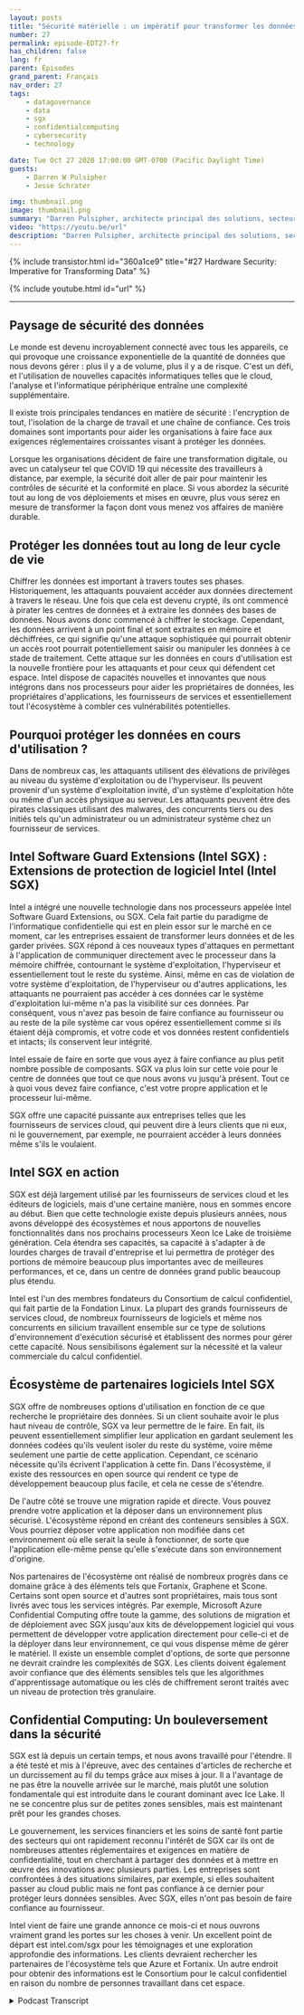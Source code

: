 ```yaml
---
layout: posts
title: "Sécurité matérielle : un impératif pour transformer les données."
number: 27
permalink: episode-EDT27-fr
has_children: false
lang: fr
parent: Épisodes
grand_parent: Français
nav_order: 27
tags:
    - datagovernance
    - data
    - sgx
    - confidentialcomputing
    - cybersecurity
    - technology

date: Tue Oct 27 2020 17:00:00 GMT-0700 (Pacific Daylight Time)
guests:
    - Darren W Pulsipher
    - Jesse Schrater

img: thumbnail.png
image: thumbnail.png
summary: "Darren Pulsipher, architecte principal des solutions, secteur public, Intel, et Jesse Schrater, responsable de la sécurité, groupe des plateformes de données, Intel, discutent du paysage actuel de la sécurité et de la manière dont SGX d'Intel et l'écosystème de partenaires offrent une solution éprouvée et opportune pour les données en cours d'utilisation et d'autres préoccupations en matière de sécurité."
video: "https://youtu.be/url"
description: "Darren Pulsipher, architecte principal des solutions, secteur public, Intel, et Jesse Schrater, responsable de la sécurité, groupe des plateformes de données, Intel, discutent du paysage actuel de la sécurité et de la manière dont SGX d'Intel et l'écosystème de partenaires offrent une solution éprouvée et opportune pour les données en cours d'utilisation et d'autres préoccupations en matière de sécurité."
---
```


<div>
{% include transistor.html id="360a1ce9" title="#27 Hardware Security: Imperative for Transforming Data" %}

{% include youtube.html id="url" %}
</div>

---

## Paysage de sécurité des données

Le monde est devenu incroyablement connecté avec tous les appareils, ce qui provoque une croissance exponentielle de la quantité de données que nous devons gérer : plus il y a de volume, plus il y a de risque. C'est un défi, et l'utilisation de nouvelles capacités informatiques telles que le cloud, l'analyse et l'informatique périphérique entraîne une complexité supplémentaire.

Il existe trois principales tendances en matière de sécurité : l'encryption de tout, l'isolation de la charge de travail et une chaîne de confiance. Ces trois domaines sont importants pour aider les organisations à faire face aux exigences réglementaires croissantes visant à protéger les données.

Lorsque les organisations décident de faire une transformation digitale, ou avec un catalyseur tel que COVID 19 qui nécessite des travailleurs à distance, par exemple, la sécurité doit aller de pair pour maintenir les contrôles de sécurité et la conformité en place. Si vous abordez la sécurité tout au long de vos déploiements et mises en œuvre, plus vous serez en mesure de transformer la façon dont vous menez vos affaires de manière durable.

## Protéger les données tout au long de leur cycle de vie

Chiffrer les données est important à travers toutes ses phases. Historiquement, les attaquants pouvaient accéder aux données directement à travers le réseau. Une fois que cela est devenu crypté, ils ont commencé à pirater les centres de données et à extraire les données des bases de données. Nous avons donc commencé à chiffrer le stockage. Cependant, les données arrivent à un point final et sont extraites en mémoire et déchiffrées, ce qui signifie qu'une attaque sophistiquée qui pourrait obtenir un accès root pourrait potentiellement saisir ou manipuler les données à ce stade de traitement. Cette attaque sur les données en cours d'utilisation est la nouvelle frontière pour les attaquants et pour ceux qui défendent cet espace. Intel dispose de capacités nouvelles et innovantes que nous intégrons dans nos processeurs pour aider les propriétaires de données, les propriétaires d'applications, les fournisseurs de services et essentiellement tout l'écosystème à combler ces vulnérabilités potentielles.

## Pourquoi protéger les données en cours d'utilisation ?

Dans de nombreux cas, les attaquants utilisent des élévations de privilèges au niveau du système d'exploitation ou de l'hyperviseur. Ils peuvent provenir d'un système d'exploitation invité, d'un système d'exploitation hôte ou même d'un accès physique au serveur. Les attaquants peuvent être des pirates classiques utilisant des malwares, des concurrents tiers ou des initiés tels qu'un administrateur ou un administrateur système chez un fournisseur de services.

## Intel Software Guard Extensions (Intel SGX) : Extensions de protection de logiciel Intel (Intel SGX)

Intel a intégré une nouvelle technologie dans nos processeurs appelée Intel Software Guard Extensions, ou SGX. Cela fait partie du paradigme de l'informatique confidentielle qui est en plein essor sur le marché en ce moment, car les entreprises essaient de transformer leurs données et de les garder privées. SGX répond à ces nouveaux types d'attaques en permettant à l'application de communiquer directement avec le processeur dans la mémoire chiffrée, contournant le système d'exploitation, l'hyperviseur et essentiellement tout le reste du système. Ainsi, même en cas de violation de votre système d'exploitation, de l'hyperviseur ou d'autres applications, les attaquants ne pourraient pas accéder à ces données car le système d'exploitation lui-même n'a pas la visibilité sur ces données. Par conséquent, vous n'avez pas besoin de faire confiance au fournisseur ou au reste de la pile système car vous opérez essentiellement comme si ils étaient déjà compromis, et votre code et vos données restent confidentiels et intacts; ils conservent leur intégrité.

Intel essaie de faire en sorte que vous ayez à faire confiance au plus petit nombre possible de composants. SGX va plus loin sur cette voie pour le centre de données que tout ce que nous avons vu jusqu'à présent. Tout ce à quoi vous devez faire confiance, c'est votre propre application et le processeur lui-même.

SGX offre une capacité puissante aux entreprises telles que les fournisseurs de services cloud, qui peuvent dire à leurs clients que ni eux, ni le gouvernement, par exemple, ne pourraient accéder à leurs données même s'ils le voulaient.

## Intel SGX en action

SGX est déjà largement utilisé par les fournisseurs de services cloud et les éditeurs de logiciels, mais d'une certaine manière, nous en sommes encore au début. Bien que cette technologie existe depuis plusieurs années, nous avons développé des écosystèmes et nous apportons de nouvelles fonctionnalités dans nos prochains processeurs Xeon Ice Lake de troisième génération. Cela étendra ses capacités, sa capacité à s'adapter à de lourdes charges de travail d'entreprise et lui permettra de protéger des portions de mémoire beaucoup plus importantes avec de meilleures performances, et ce, dans un centre de données grand public beaucoup plus étendu.

Intel est l'un des membres fondateurs du Consortium de calcul confidentiel, qui fait partie de la Fondation Linux. La plupart des grands fournisseurs de services cloud, de nombreux fournisseurs de logiciels et même nos concurrents en silicium travaillent ensemble sur ce type de solutions d'environnement d'exécution sécurisé et établissent des normes pour gérer cette capacité. Nous sensibilisons également sur la nécessité et la valeur commerciale du calcul confidentiel.

## Écosystème de partenaires logiciels Intel SGX

SGX offre de nombreuses options d'utilisation en fonction de ce que recherche le propriétaire des données. Si un client souhaite avoir le plus haut niveau de contrôle, SGX va leur permettre de le faire. En fait, ils peuvent essentiellement simplifier leur application en gardant seulement les données codées qu'ils veulent isoler du reste du système, voire même seulement une partie de cette application. Cependant, ce scénario nécessite qu'ils écrivent l'application à cette fin. Dans l'écosystème, il existe des ressources en open source qui rendent ce type de développement beaucoup plus facile, et cela ne cesse de s'étendre.

De l'autre côté se trouve une migration rapide et directe. Vous pouvez prendre votre application et la déposer dans un environnement plus sécurisé. L'écosystème répond en créant des conteneurs sensibles à SGX. Vous pourriez déposer votre application non modifiée dans cet environnement où elle serait la seule à fonctionner, de sorte que l'application elle-même pense qu'elle s'exécute dans son environnement d'origine.

Nos partenaires de l'écosystème ont réalisé de nombreux progrès dans ce domaine grâce à des éléments tels que Fortanix, Graphene et Scone. Certains sont open source et d'autres sont propriétaires, mais tous sont livrés avec tous les services intégrés. Par exemple, Microsoft Azure Confidential Computing offre toute la gamme, des solutions de migration et de déploiement avec SGX jusqu'aux kits de développement logiciel qui vous permettent de développer votre application directement pour celle-ci et de la déployer dans leur environnement, ce qui vous dispense même de gérer le matériel. Il existe un ensemble complet d'options, de sorte que personne ne devrait craindre les complexités de SGX. Les clients doivent également avoir confiance que des éléments sensibles tels que les algorithmes d'apprentissage automatique ou les clés de chiffrement seront traités avec un niveau de protection très granulaire.

## Confidential Computing: Un bouleversement dans la sécurité

SGX est là depuis un certain temps, et nous avons travaillé pour l'étendre. Il a été testé et mis à l'épreuve, avec des centaines d'articles de recherche et un durcissement au fil du temps grâce aux mises à jour. Il a l'avantage de ne pas être la nouvelle arrivée sur le marché, mais plutôt une solution fondamentale qui est introduite dans le courant dominant avec Ice Lake. Il ne se concentre plus sur de petites zones sensibles, mais est maintenant prêt pour les grandes choses.

Le gouvernement, les services financiers et les soins de santé font partie des secteurs qui ont rapidement reconnu l'intérêt de SGX car ils ont de nombreuses attentes réglementaires et exigences en matière de confidentialité, tout en cherchant à partager des données et à mettre en œuvre des innovations avec plusieurs parties. Les entreprises sont confrontées à des situations similaires, par exemple, si elles souhaitent passer au cloud public mais ne font pas confiance à ce dernier pour protéger leurs données sensibles. Avec SGX, elles n'ont pas besoin de faire confiance au fournisseur.

Intel vient de faire une grande annonce ce mois-ci et nous ouvrons vraiment grand les portes sur les choses à venir. Un excellent point de départ est intel.com/sgx pour les témoignages et une exploration approfondie des informations. Les clients devraient rechercher les partenaires de l'écosystème tels que Azure et Fortanix. Un autre endroit pour obtenir des informations est le Consortium pour le calcul confidentiel en raison du nombre de personnes travaillant dans cet espace.



<details>
<summary> Podcast Transcript </summary>

<p></p>

</details>
